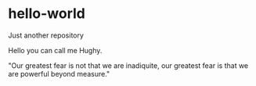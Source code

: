 # hello-world
Just another repository

Hello you can call me Hughy.

"Our greatest fear is not that we are inadiquite, our greatest fear is that we are powerful beyond measure."
